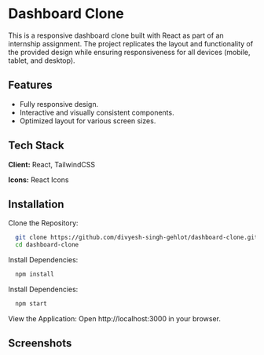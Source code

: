 
# Dashboard Clone

This is a responsive dashboard clone built with React as part of an internship assignment. The project replicates the layout and functionality of the provided design while ensuring responsiveness for all devices (mobile, tablet, and desktop).


## Features

- Fully responsive design.
- Interactive and visually consistent components.
- Optimized layout for various screen sizes.


## Tech Stack

**Client:** React, TailwindCSS

**Icons:** React Icons


## Installation

Clone the Repository:

```bash
  git clone https://github.com/divyesh-singh-gehlot/dashboard-clone.git
  cd dashboard-clone
```

Install Dependencies:

```bash
  npm install
```

Install Dependencies:

```bash
  npm start
```

View the Application: Open http://localhost:3000 in your browser.
    
## Screenshots
